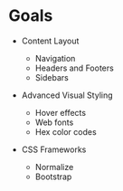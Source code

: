 # Goals

* Content Layout
  * Navigation
  * Headers and Footers
  * Sidebars
  
* Advanced Visual Styling
  * Hover effects
  * Web fonts
  * Hex color codes

* CSS Frameworks
  * Normalize
  * Bootstrap
  

